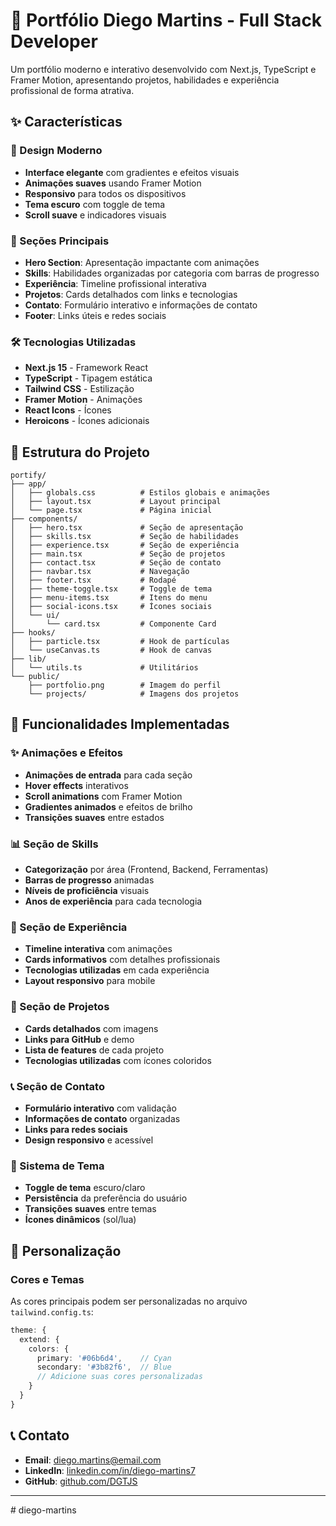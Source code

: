 # 🚀 Portfólio Diego Martins - Full Stack Developer

Um portfólio moderno e interativo desenvolvido com Next.js, TypeScript e Framer Motion, apresentando projetos, habilidades e experiência profissional de forma atrativa.

## ✨ Características

### 🎨 Design Moderno
- **Interface elegante** com gradientes e efeitos visuais
- **Animações suaves** usando Framer Motion
- **Responsivo** para todos os dispositivos
- **Tema escuro** com toggle de tema
- **Scroll suave** e indicadores visuais

### 📱 Seções Principais
- **Hero Section**: Apresentação impactante com animações
- **Skills**: Habilidades organizadas por categoria com barras de progresso
- **Experiência**: Timeline profissional interativa
- **Projetos**: Cards detalhados com links e tecnologias
- **Contato**: Formulário interativo e informações de contato
- **Footer**: Links úteis e redes sociais

### 🛠️ Tecnologias Utilizadas
- **Next.js 15** - Framework React
- **TypeScript** - Tipagem estática
- **Tailwind CSS** - Estilização
- **Framer Motion** - Animações
- **React Icons** - Ícones
- **Heroicons** - Ícones adicionais


## 📁 Estrutura do Projeto

```
portify/
├── app/
│   ├── globals.css          # Estilos globais e animações
│   ├── layout.tsx           # Layout principal
│   └── page.tsx             # Página inicial
├── components/
│   ├── hero.tsx             # Seção de apresentação
│   ├── skills.tsx           # Seção de habilidades
│   ├── experience.tsx       # Seção de experiência
│   ├── main.tsx             # Seção de projetos
│   ├── contact.tsx          # Seção de contato
│   ├── navbar.tsx           # Navegação
│   ├── footer.tsx           # Rodapé
│   ├── theme-toggle.tsx     # Toggle de tema
│   ├── menu-items.tsx       # Itens do menu
│   ├── social-icons.tsx     # Ícones sociais
│   └── ui/
│       └── card.tsx         # Componente Card
├── hooks/
│   ├── particle.tsx         # Hook de partículas
│   └── useCanvas.ts         # Hook de canvas
├── lib/
│   └── utils.ts             # Utilitários
└── public/
    ├── portfolio.png        # Imagem do perfil
    └── projects/            # Imagens dos projetos
```

## 🎯 Funcionalidades Implementadas

### ✨ Animações e Efeitos
- **Animações de entrada** para cada seção
- **Hover effects** interativos
- **Scroll animations** com Framer Motion
- **Gradientes animados** e efeitos de brilho
- **Transições suaves** entre estados

### 📊 Seção de Skills
- **Categorização** por área (Frontend, Backend, Ferramentas)
- **Barras de progresso** animadas
- **Níveis de proficiência** visuais
- **Anos de experiência** para cada tecnologia

### 💼 Seção de Experiência
- **Timeline interativa** com animações
- **Cards informativos** com detalhes profissionais
- **Tecnologias utilizadas** em cada experiência
- **Layout responsivo** para mobile

### 🎨 Seção de Projetos
- **Cards detalhados** com imagens
- **Links para GitHub** e demo
- **Lista de features** de cada projeto
- **Tecnologias utilizadas** com ícones coloridos

### 📞 Seção de Contato
- **Formulário interativo** com validação
- **Informações de contato** organizadas
- **Links para redes sociais**
- **Design responsivo** e acessível

### 🌙 Sistema de Tema
- **Toggle de tema** escuro/claro
- **Persistência** da preferência do usuário
- **Transições suaves** entre temas
- **Ícones dinâmicos** (sol/lua)

## 🎨 Personalização

### Cores e Temas
As cores principais podem ser personalizadas no arquivo `tailwind.config.ts`:

```typescript
theme: {
  extend: {
    colors: {
      primary: '#06b6d4',    // Cyan
      secondary: '#3b82f6',  // Blue
      // Adicione suas cores personalizadas
    }
  }
}
```



## 📞 Contato

- **Email**: diego.martins@email.com
- **LinkedIn**: [linkedin.com/in/diego-martins7](https://linkedin.com/in/diego-martins7)
- **GitHub**: [github.com/DGTJS](https://github.com/DGTJS)

---

#   d i e g o - m a r t i n s 
 
 